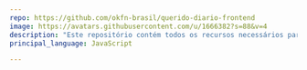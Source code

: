 ```yaml
---
repo: https://github.com/okfn-brasil/querido-diario-frontend
image: https://avatars.githubusercontent.com/u/1666382?s=88&v=4
description: "Este repositório contém todos os recursos necessários para montar o frontend da Plataforma de Busca do Querido Diário."
principal_language: JavaScript

---
```

